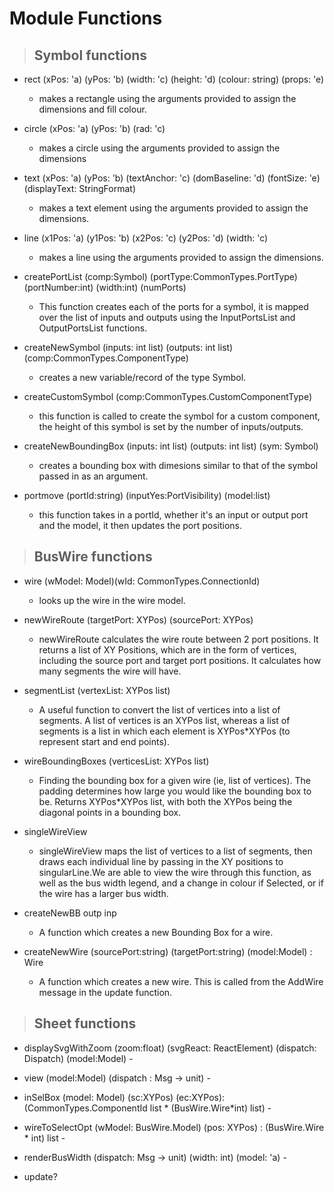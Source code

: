 # Module Functions

>## Symbol functions

- rect (xPos: 'a) (yPos: 'b) (width: 'c) (height: 'd) (colour: string) (props: 'e) 
  - makes a rectangle using the arguments provided to assign the dimensions and fill colour.

- circle (xPos: 'a) (yPos: 'b) (rad: 'c)
  - makes a circle using the arguments provided to assign the dimensions

- text (xPos: 'a) (yPos: 'b) (textAnchor: 'c) (domBaseline: 'd) (fontSize: 'e) (displayText: StringFormat<string>) 
  - makes a text element using the arguments provided to assign the dimensions.

- line (x1Pos: 'a) (y1Pos: 'b) (x2Pos: 'c) (y2Pos: 'd) (width: 'c) 
  - makes a line using the arguments provided to assign the dimensions.

- createPortList (comp:Symbol) (portType:CommonTypes.PortType) (portNumber:int) (width:int) (numPorts)
  - This function creates each of the ports for a symbol, it is mapped over the list of inputs and outputs using the InputPortsList and OutputPortsList functions.

- createNewSymbol (inputs: int list) (outputs: int list) (comp:CommonTypes.ComponentType) 
  - creates a new variable/record of the type Symbol. 

- createCustomSymbol (comp:CommonTypes.CustomComponentType) 
  - this function is called to create the symbol for a custom component, the height of this symbol is set by the number of inputs/outputs. 

- createNewBoundingBox (inputs: int list) (outputs: int list) (sym: Symbol) 
  - creates a bounding box with dimesions similar to that of the symbol passed in as an argument. 

- portmove (portId:string) (inputYes:PortVisibility) (model:list<Symbol>) 
  - this function takes in a portId, whether it's an input or output port and the model, it then updates the port positions.  

>## BusWire functions

- wire (wModel: Model)(wId: CommonTypes.ConnectionId) 
  - looks up the wire in the wire model.

- newWireRoute  (targetPort: XYPos) (sourcePort: XYPos)  
  - newWireRoute calculates the wire route between 2 port positions. It returns a list of XY Positions, which are in the form of vertices, including the source port and target port positions. It calculates how many segments the wire will have. 

- segmentList (vertexList: XYPos list) 
  - A useful function to convert the list of vertices into a list of segments. A list of vertices is an XYPos list, whereas a list of segments is a list in which each element is XYPos*XYPos (to represent start and end points).

- wireBoundingBoxes (verticesList: XYPos list) 
  - Finding the bounding box for a given wire (ie, list of vertices). The padding determines how large you would like the bounding box to be. Returns XYPos*XYPos list, with both the XYPos being the diagonal points in a bounding box. 

- singleWireView 
  - singleWireView maps the list of vertices to a list of segments, then draws each individual line by passing in the XY positions to singularLine.We are able to view the wire through this function, as well as the bus width legend, and a change in colour if Selected, or if the wire has a larger bus width. 

- createNewBB outp inp 
  - A function which creates a new Bounding Box for a wire. 

- createNewWire (sourcePort:string) (targetPort:string) (model:Model) : Wire 
  - A function which creates a new wire. This is called from the AddWire message in the update function.

>## Sheet functions

- displaySvgWithZoom (zoom:float) (svgReact: ReactElement) (dispatch: Dispatch<Msg>) (model:Model) - 

- view (model:Model) (dispatch : Msg -> unit) - 

- inSelBox (model: Model) (sc:XYPos) (ec:XYPos): (CommonTypes.ComponentId list * (BusWire.Wire*int) list) - 

- wireToSelectOpt (wModel: BusWire.Model) (pos: XYPos) : (BusWire.Wire * int) list - 

- renderBusWidth (dispatch: Msg -> unit) (width: int) (model: 'a) -

- update? 
